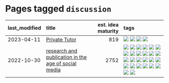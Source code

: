 # Pages tagged `discussion`

|last_modified|title|est. idea maturity|tags
|:---|:---|---:|:---|
|2023-04-11|[Private Tutor](../private_tutor.md)|819|[![](https://img.shields.io/badge/tag-ai-3b18a)](../tags/ai.md) [![](https://img.shields.io/badge/tag-discussion-957448)](../tags/discussion.md) [![](https://img.shields.io/badge/tag-education-c4fb38)](../tags/education.md) [![](https://img.shields.io/badge/tag-startup-936135)](../tags/startup.md)|
|2022-10-30|[research and publication in the age of social media](../research-and-social.md)|2752|[![](https://img.shields.io/badge/tag-arxiv-deeba9)](../tags/arxiv.md) [![](https://img.shields.io/badge/tag-citation-c456a9)](../tags/citation.md) [![](https://img.shields.io/badge/tag-corrections-d7de4b)](../tags/corrections.md) [![](https://img.shields.io/badge/tag-credit-e54ba1)](../tags/credit.md) [![](https://img.shields.io/badge/tag-curation-426a5f)](../tags/curation.md) [![](https://img.shields.io/badge/tag-discoverability-e3b2c7)](../tags/discoverability.md) [![](https://img.shields.io/badge/tag-discussion-957448)](../tags/discussion.md) [![](https://img.shields.io/badge/tag-feed-dafbc7)](../tags/feed.md) [![](https://img.shields.io/badge/tag-git-7064e0)](../tags/git.md) [![](https://img.shields.io/badge/tag-git-7064e0)](../tags/git.md) [![](https://img.shields.io/badge/tag-historyofscience-6819c6)](../tags/historyofscience.md) [![](https://img.shields.io/badge/tag-mastodon-11772b)](../tags/mastodon.md) [![](https://img.shields.io/badge/tag-openreview-5fba1d)](../tags/openreview.md) [![](https://img.shields.io/badge/tag-paperswithcode-587798)](../tags/paperswithcode.md) [![](https://img.shields.io/badge/tag-platform-2c91b4)](../tags/platform.md) [![](https://img.shields.io/badge/tag-publication-35b163)](../tags/publication.md) [![](https://img.shields.io/badge/tag-reproducibility-d2ea1b)](../tags/reproducibility.md) [![](https://img.shields.io/badge/tag-research-dce8fa)](../tags/research.md) [![](https://img.shields.io/badge/tag-retractions-82f36e)](../tags/retractions.md) [![](https://img.shields.io/badge/tag-search-ac8815)](../tags/search.md) [![](https://img.shields.io/badge/tag-socialmedia-161a53)](../tags/socialmedia.md) [![](https://img.shields.io/badge/tag-stackoverflow-b3194)](../tags/stackoverflow.md) [![](https://img.shields.io/badge/tag-subscription-34720)](../tags/subscription.md) [![](https://img.shields.io/badge/tag-transparency-db71cb)](../tags/transparency.md) [![](https://img.shields.io/badge/tag-twitter-71e862)](../tags/twitter.md) [![](https://img.shields.io/badge/tag-validation-ad342b)](../tags/validation.md)|